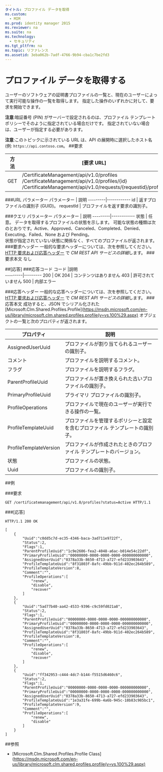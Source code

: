```yaml
---
タイトル: プロファイル データを取得
ms.custom:
  - MIM
ms.prod: identity manager 2015
ms.reviewer: na
ms.suite: na
ms.technology:
  - セキュリティ
ms.tgt_pltfrm: na
ms.topic: リファレンス
ms.assetid: 3eba062b-7adf-4766-9b94-cba1c7be2fd3
---
```

# プロファイル データを取得する
ユーザーのソフトウェアの証明書プロファイルの一覧と、現在のユーザーによって実行可能な操作の一覧を取得します。 指定した操作のいずれかに対して、要求を開始できます。

**注意**:暗証番号 (PIN) がサーバーで設定されるのは、プロファイル テンプレート ポリシーでそのように指定されている場合だけです。 指定されていない場合は、ユーザーが指定する必要があります。

**注意**:このトピックに示されている URL は、API の展開時に選択したホスト名 (例: `https://api.contoso.com`。
##要求


方法  |[要求 URL]  
---------|---------
GET     |/CertificateManagement/api/v1.0/profiles<br/>/CertificateManagement/api/v1.0/profiles/{id} <br/>/CertificateManagement/api/v1.0/requests/{requestid}/profiles

###URL パラメーター
パラメーター | 説明
---------|------------
id | 返すプロファイルの識別子 (GUID)。
requestId | プロファイルを返す要求の識別子。

###クエリ パラメーター
パラメーター | 説明
---------|------------
状態 | 任意。 データを取得するプロファイルの状態を示します。 可能な状態の種類は次のとおりです。Active、Approved、Canceled、Completed、Denied、Executing、Failed、None および Pending。 <br/>状態が指定されていない状態に関係なく、すべてのプロファイルが返されます。
###要求ヘッダー
一般的な要求ヘッダーについては、次を参照してください。 [HTTP 要求および応答ヘッダー](certificate-management-rest-api-service-details.md#HttpHeaders) で *CM REST API サービスの詳細*します。
###要求本文
なし

##[応答]
###応答コード
コード  |説明  
---------|---------
200 | OK
204 | コンテンツはありません
403 | 許可されていません
500 | 内部エラー

###応答ヘッダー
一般的な応答ヘッダーについては、次を参照してください。 [HTTP 要求および応答ヘッダー](certificate-management-rest-api-service-details.md#HttpHeaders) で *CM REST API サービスの詳細*します。
###応答本文
成功すると、JSON でシリアル化された [Microsoft.Clm.Shared.Profiles.Profile](https://msdn.microsoft.com/en-us/library/microsoft.clm.shared.profiles.profile(v=vs.100%29.aspx) オブジェクトの一覧と次のプロパティが返されます。

プロパティ | 説明
---------|------------
AssignedUserUuid | プロファイルが割り当てられるユーザーの識別子。
コメント | プロファイルを説明するコメント。
フラグ | プロファイルを説明するフラグ。
ParentProfileUuid | プロファイルが置き換えられた古いプロファイルの識別子。
PrimaryProfileUuid | プライマリ プロファイルの識別子。
ProfileOperations | プロファイルで現在のユーザーが実行できる操作の一覧。
ProfileTemplateUuid | プロファイルを管理するポリシーと設定を含むプロファイル テンプレートの識別子。
ProfileTemplateVersion | プロファイルが作成されたときのプロファイル テンプレートのバージョン。
状態 | プロファイルの状態。
Uuid | プロファイルの識別子。


##例

###要求
```
GET /certificatemanagement/api/v1.0/profiles?status=Active HTTP/1.1
```
###[応答]
```
HTTP/1.1 200 OK

[
    {
        "Uuid":"c0dd5c7d-ec35-4346-baca-3ad711e9722f",
        "Status":2,
        "Flags":1,
        "ParentProfileUuid":"1c9e2606-fea2-4048-a6ac-b014e54c22df",
        "PrimaryProfileUuid":"00000000-0000-0000-0000-000000000000",
        "AssignedUserUuid":"0378a33b-8650-4713-a727-efd233903643",
        "ProfileTemplateUuid":"8f31803f-8afc-49bb-911d-402ec264b589",
        "ProfileTemplateVersion":8,
        "Comment":"",
        "ProfileOperations":[
            "renew",
            "disable",
            "recover"
        ]
    },
    {
        "Uuid":"5ad77b40-aa42-4533-9396-c9c59fd021a8",
        "Status":2,
        "Flags":1,
        "ParentProfileUuid":"00000000-0000-0000-0000-000000000000",
        "PrimaryProfileUuid":"00000000-0000-0000-0000-000000000000",
        "AssignedUserUuid":"0378a33b-8650-4713-a727-efd233903643",
        "ProfileTemplateUuid":"8f31803f-8afc-49bb-911d-402ec264b589",
        "ProfileTemplateVersion":8,
        "Comment":"",
        "ProfileOperations":[
            "renew",
            "disable",
            "recover"
        ]
    },
    {
        "Uuid":"ff342953-c444-4dc7-b144-f5515d6460c6",
        "Status":2,
        "Flags":1,
        "ParentProfileUuid":"00000000-0000-0000-0000-000000000000",
        "PrimaryProfileUuid":"00000000-0000-0000-0000-000000000000",
        "AssignedUserUuid":"0378a33b-8650-4713-a727-efd233903643",
        "ProfileTemplateUuid":"1e3a31fe-699b-4a6b-945c-18b83c985bc1",
        "ProfileTemplateVersion":9,
        "Comment":"",
        "ProfileOperations":[
            "renew",
            "disable"
        ]
    }
]
```       
##参照

- [Microsoft.Clm.Shared.Profiles.Profile Class](https://msdn.microsoft.com/en-us/library/microsoft.clm.shared.profiles.profile(v=vs.100%29.aspx)


<!--HONumber=Mar16_HO1-->


